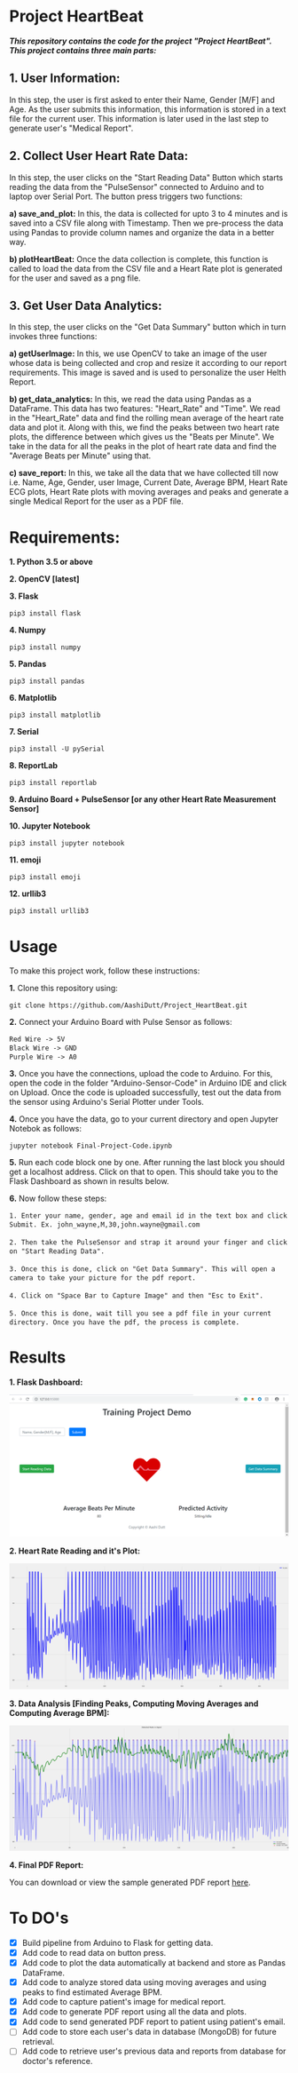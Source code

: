 # Project HeartBeat

***This repository contains the code for the project "Project HeartBeat". This project contains three main parts:***

## 1. User Information:

In this step, the user is first asked to enter their Name, Gender [M/F] and Age. As the user submits this information, this information is stored in a text file for the current user. This information is later used in the last step to generate user's "Medical Report".

## 2. Collect User Heart Rate Data:

In this step, the user clicks on the "Start Reading Data" Button which starts reading the data from the "PulseSensor" connected to Arduino and to laptop over Serial Port. The button press triggers two functions:

**a) save_and_plot:** In this, the data is collected for upto 3 to 4 minutes and is saved into a CSV file along with Timestamp. Then we pre-process the data using Pandas to provide column names and organize the data in a better way. 

**b) plotHeartBeat:** Once the data collection is complete, this function is called to load the data from the CSV file and a Heart Rate plot is generated for the user and saved as a png file.

## 3. Get User Data Analytics:

In this step, the user clicks on the "Get Data Summary" button which in turn invokes three functions:

**a) getUserImage:** In this, we use OpenCV to take an image of the user whose data is being collected and crop and resize it according to our report requirements. This image is saved and is used to personalize the user Helth Report.

**b) get_data_analytics:** In this, we read the data using Pandas as a DataFrame. This data has two features: "Heart_Rate" and "Time". We read in the "Heart_Rate" data and find the rolling mean average of the heart rate data and plot it. Along with this, we find the peaks between two heart rate plots, the difference between which gives us the "Beats per Minute". We take in the data for all the peaks in the plot of heart rate data and find the "Average Beats per Minute" using that.

**c) save_report:** In this, we take all the data that we have collected till now i.e. Name, Age, Gender, user Image, Current Date, Average BPM, Heart Rate ECG plots, Heart Rate plots with moving averages and peaks and generate a single Medical Report for the user as a PDF file.

# Requirements:

**1. Python 3.5 or above**

**2. OpenCV [latest]**

**3. Flask**
```
pip3 install flask
```

**4. Numpy**
```
pip3 install numpy
```

**5. Pandas**
```
pip3 install pandas
```

**6. Matplotlib**
```
pip3 install matplotlib
```

**7. Serial**
```
pip3 install -U pySerial
```

**8. ReportLab**
```
pip3 install reportlab
```

**9. Arduino Board + PulseSensor [or any other Heart Rate Measurement Sensor]**

**10. Jupyter Notebook**
```
pip3 install jupyter notebook
```

**11. emoji**
```
pip3 install emoji
```

**12. urllib3**
```
pip3 install urllib3
```

# Usage

To make this project work, follow these instructions:

**1.** Clone this repository using:
```
git clone https://github.com/AashiDutt/Project_HeartBeat.git
```

**2.** Connect your Arduino Board with Pulse Sensor as follows:
```
Red Wire -> 5V
Black Wire -> GND
Purple Wire -> A0
```

**3.** Once you have the connections, upload the code to Arduino. For this, open the code in the folder "Arduino-Sensor-Code" in Arduino IDE and click on Upload. Once the code is uploaded successfully, test out the data from the sensor using Arduino's Serial Plotter under Tools.

**4.** Once you have the data, go to your current directory and open Jupyter Notebok as follows:
```
jupyter notebook Final-Project-Code.ipynb
```

**5.** Run each code block one by one. After running the last block you should get a localhost address. Click on that to open. This should take you to the Flask Dashboard as shown in results below.

**6.** Now follow these steps:
```
1. Enter your name, gender, age and email id in the text box and click Submit. Ex. john_wayne,M,30,john.wayne@gmail.com

2. Then take the PulseSensor and strap it around your finger and click on "Start Reading Data".

3. Once this is done, click on "Get Data Summary". This will open a camera to take your picture for the pdf report. 

4. Click on "Space Bar to Capture Image" and then "Esc to Exit".

5. Once this is done, wait till you see a pdf file in your current directory. Once you have the pdf, the process is complete.
```

# Results

**1. Flask Dashboard:**

![Output a1](Images/flask-page.png?raw=true "Output a1")

**2. Heart Rate Reading and it's Plot:**

![Output a1](Images/sample_heartRate.png?raw=true "Output a1")

**3. Data Analysis [Finding Peaks, Computing Moving Averages and Computing Average BPM]:**

![Output a1](Images/sample_avg_heartRate.png?raw=true "Output a1")

**4. Final PDF Report:**

You can download or view the sample generated PDF report [here](https://github.com/AashiDutt/Project_HeartBeat/blob/master/Images/sample_report.pdf).

# To DO's

- [x] Build pipeline from Arduino to Flask for getting data.
- [x] Add code to read data on button press.
- [x] Add code to plot the data automatically at backend and store as Pandas DataFrame.
- [x] Add code to analyze stored data using moving averages and using peaks to find estimated Average BPM.
- [x] Add code to capture patient's image for medical report.
- [x] Add code to generate PDF report using all the data and plots.
- [x] Add code to send generated PDF report to patient using patient's email.
- [ ] Add code to store each user's data in database (MongoDB) for future retrieval.
- [ ] Add code to retrieve user's previous data and reports from database for doctor's reference.
